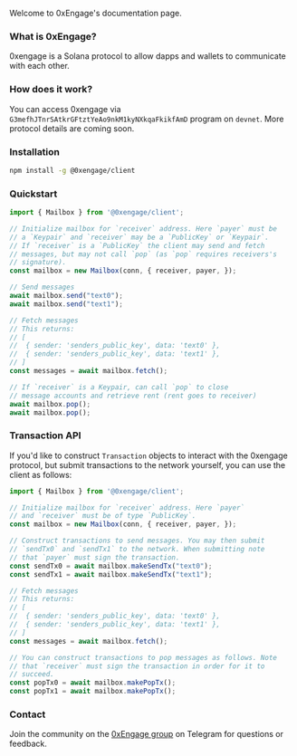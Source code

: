 Welcome to 0xEngage's documentation page.

### What is 0xEngage?
0xengage is a Solana protocol to allow dapps and wallets to communicate with each other.

### How does it work?
You can access 0xengage via `G3mefhJTnrSAtkrGFtztYeAo9nkM1kyNXkqaFkikfAmD` program on `devnet`.
More protocol details are coming soon.

### Installation


```bash
npm install -g @0xengage/client
```

### Quickstart


```typescript
import { Mailbox } from '@0xengage/client';

// Initialize mailbox for `receiver` address. Here `payer` must be
// a `Keypair` and `receiver` may be a `PublicKey` or `Keypair`.
// If `receiver` is a `PublicKey` the client may send and fetch
// messages, but may not call `pop` (as `pop` requires receivers's
// signature).
const mailbox = new Mailbox(conn, { receiver, payer, });

// Send messages
await mailbox.send("text0");
await mailbox.send("text1");

// Fetch messages
// This returns:
// [
//  { sender: 'senders_public_key', data: 'text0' },
//  { sender: 'senders_public_key', data: 'text1' },
// ]
const messages = await mailbox.fetch();

// If `receiver` is a Keypair, can call `pop` to close
// message accounts and retrieve rent (rent goes to receiver)
await mailbox.pop();
await mailbox.pop();
```

### Transaction API


If you'd like to construct `Transaction` objects to interact with the 0xengage protocol,
but submit transactions to the network yourself, you can use the client as follows:


```typescript
import { Mailbox } from '@0xengage/client';

// Initialize mailbox for `receiver` address. Here `payer`
// and `receiver` must be of type `PublicKey`.
const mailbox = new Mailbox(conn, { receiver, payer, });

// Construct transactions to send messages. You may then submit
// `sendTx0` and `sendTx1` to the network. When submitting note
// that `payer` must sign the transaction.
const sendTx0 = await mailbox.makeSendTx("text0");
const sendTx1 = await mailbox.makeSendTx("text1");

// Fetch messages
// This returns:
// [
//  { sender: 'senders_public_key', data: 'text0' },
//  { sender: 'senders_public_key', data: 'text1' },
// ]
const messages = await mailbox.fetch();

// You can construct transactions to pop messages as follows. Note
// that `receiver` must sign the transaction in order for it to
// succeed.
const popTx0 = await mailbox.makePopTx();
const popTx1 = await mailbox.makePopTx();
```

### Contact
Join the community on the [0xEngage group](https://t.me/+tY-bKbPLixw1MmI5) on Telegram for questions or feedback.
